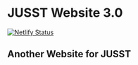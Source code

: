 # JUSST Website 3.0

[![Netlify Status](https://api.netlify.com/api/v1/badges/ab3e13fc-9194-4df8-83d2-54daff0ece00/deploy-status)](https://app.netlify.com/projects/jusst/deploys)

## Another Website for JUSST

